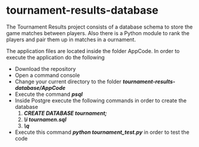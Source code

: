 # tournament-results-database
The Tournament Results project consists of a database schema to store the game matches between
players. Also there is a Python module to rank the players and pair them up in matches in a 
ournament.

The application files are located inside the folder AppCode. In order to execute the application do the following
- Download the repository
- Open a command console
- Change your current directory to the folder <i><b>tournament-results-database/AppCode</b></i>
- Execute the command <i><b>psql</b></i>
- Inside Postgre execute the following commands in order to create the database
    1. <i><b>CREATE DATABASE tournament;</b></i>
    2. <i><b>\i tournamen.sql</b></i>
    3. <i><b>\q</b></i>
- Execute this command <i><b>python tournament_test.py</b></i> in order to test the code
